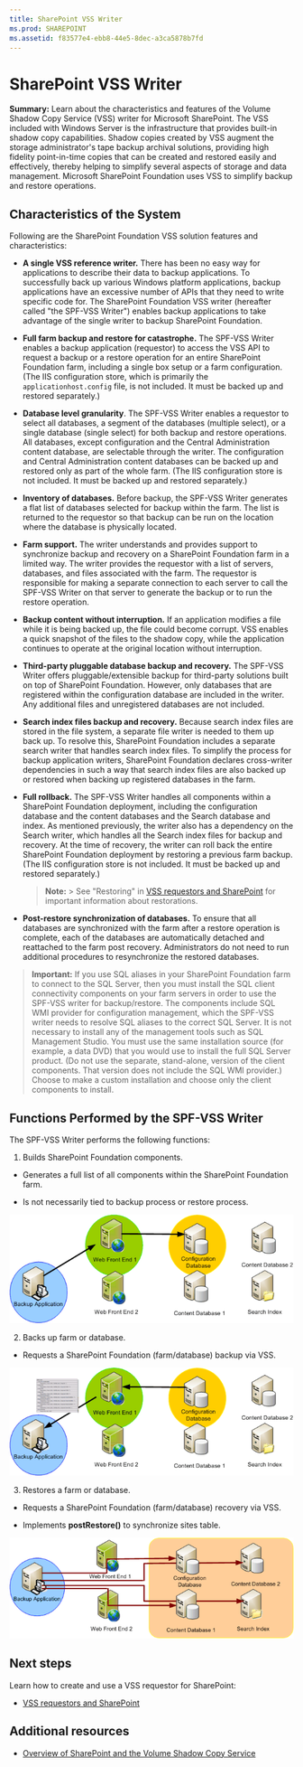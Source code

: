 ```yaml
---
title: SharePoint VSS Writer
ms.prod: SHAREPOINT
ms.assetid: f83577e4-ebb8-44e5-8dec-a3ca5878b7fd
---
```



# SharePoint VSS Writer
 **Summary:** Learn about the characteristics and features of the Volume Shadow Copy Service (VSS) writer for Microsoft SharePoint.
The VSS included with Windows Server is the infrastructure that provides built-in shadow copy capabilities. Shadow copies created by VSS augment the storage administrator's tape backup archival solutions, providing high fidelity point-in-time copies that can be created and restored easily and effectively, thereby helping to simplify several aspects of storage and data management. Microsoft SharePoint Foundation uses VSS to simplify backup and restore operations. 
  
    
    


## Characteristics of the System

Following are the SharePoint Foundation VSS solution features and characteristics:
  
    
    

- **A single VSS reference writer.** There has been no easy way for applications to describe their data to backup applications. To successfully back up various Windows platform applications, backup applications have an excessive number of APIs that they need to write specific code for. The SharePoint Foundation VSS writer (hereafter called "the SPF-VSS Writer") enables backup applications to take advantage of the single writer to backup SharePoint Foundation.
    
  
- **Full farm backup and restore for catastrophe.** The SPF-VSS Writer enables a backup application (requestor) to access the VSS API to request a backup or a restore operation for an entire SharePoint Foundation farm, including a single box setup or a farm configuration. (The IIS configuration store, which is primarily the `applicationhost.config` file, is not included. It must be backed up and restored separately.)
    
  
- **Database level granularity**. The SPF-VSS Writer enables a requestor to select all databases, a segment of the databases (multiple select), or a single database (single select) for both backup and restore operations. All databases, except configuration and the Central Administration content database, are selectable through the writer. The configuration and Central Administration content databases can be backed up and restored only as part of the whole farm. (The IIS configuration store is not included. It must be backed up and restored separately.)
    
  
- **Inventory of databases.** Before backup, the SPF-VSS Writer generates a flat list of databases selected for backup within the farm. The list is returned to the requestor so that backup can be run on the location where the database is physically located.
    
  
- **Farm support.** The writer understands and provides support to synchronize backup and recovery on a SharePoint Foundation farm in a limited way. The writer provides the requestor with a list of servers, databases, and files associated with the farm. The requestor is responsible for making a separate connection to each server to call the SPF-VSS Writer on that server to generate the backup or to run the restore operation.
    
  
- **Backup content without interruption.** If an application modifies a file while it is being backed up, the file could become corrupt. VSS enables a quick snapshot of the files to the shadow copy, while the application continues to operate at the original location without interruption.
    
  
- **Third-party pluggable database backup and recovery.** The SPF-VSS Writer offers pluggable/extensible backup for third-party solutions built on top of SharePoint Foundation. However, only databases that are registered within the configuration database are included in the writer. Any additional files and unregistered databases are not included.
    
  
- **Search index files backup and recovery.** Because search index files are stored in the file system, a separate file writer is needed to them up back up. To resolve this, SharePoint Foundation includes a separate search writer that handles search index files. To simplify the process for backup application writers, SharePoint Foundation declares cross-writer dependencies in such a way that search index files are also backed up or restored when backing up registered databases in the farm.
    
  
- **Full rollback.** The SPF-VSS Writer handles all components within a SharePoint Foundation deployment, including the configuration database and the content databases and the Search database and index. As mentioned previously, the writer also has a dependency on the Search writer, which handles all the Search index files for backup and recovery. At the time of recovery, the writer can roll back the entire SharePoint Foundation deployment by restoring a previous farm backup. (The IIS configuration store is not included. It must be backed up and restored separately.)
    
    > **Note:**
      > See "Restoring" in  [VSS requestors and SharePoint](vss-requestors-and-sharepoint.md) for important information about restorations.
- **Post-restore synchronization of databases.** To ensure that all databases are synchronized with the farm after a restore operation is complete, each of the databases are automatically detached and reattached to the farm post recovery. Administrators do not need to run additional procedures to resynchronize the restored databases.
    
  

> **Important:**
> If you use SQL aliases in your SharePoint Foundation farm to connect to the SQL Server, then you must install the SQL client connectivity components on your farm servers in order to use the SPF-VSS writer for backup/restore. The components include SQL WMI provider for configuration management, which the SPF-VSS writer needs to resolve SQL aliases to the correct SQL Server. It is not necessary to install any of the management tools such as SQL Management Studio. You must use the same installation source (for example, a data DVD) that you would use to install the full SQL Server product. (Do not use the separate, stand-alone, version of the client components. That version does not include the SQL WMI provider.) Choose to make a custom installation and choose only the client components to install. 
  
    
    


## Functions Performed by the SPF-VSS Writer

The SPF-VSS Writer performs the following functions:
  
    
    

1. Builds SharePoint Foundation components.
    
  - Generates a full list of all components within the SharePoint Foundation farm.
    
  
  - Is not necessarily tied to backup process or restore process.
    
  

  ![SharePoint and Volume Shadow Copy Service](../../images/99376713-6a54-4d88-9b05-068578169506.gif)
  

  

  
2. Backs up farm or database.
    
  - Requests a SharePoint Foundation (farm/database) backup via VSS.
    
  

  ![SharePoint and Volume Shadow Copy Service](../../images/97765b6d-51e9-4d07-8b5d-3e93c0508b16.gif)
  

  

  
3. Restores a farm or database.
    
  - Requests a SharePoint Foundation (farm/database) recovery via VSS.
    
  
  - Implements **postRestore()** to synchronize sites table.
    
  

  ![SharePoint and Volume Shadow Copy Service](../../images/b86ecdb8-88a7-4407-af86-07d2442235dc.gif)
  

  

  

## Next steps
<a name="Next"> </a>

Learn how to create and use a VSS requestor for SharePoint:
  
    
    

-  [VSS requestors and SharePoint](vss-requestors-and-sharepoint.md)
    
  

## Additional resources
<a name="bk_addresources"> </a>


-  [Overview of SharePoint and the Volume Shadow Copy Service](overview-of-sharepoint-and-the-volume-shadow-copy-service.md)
    
  

